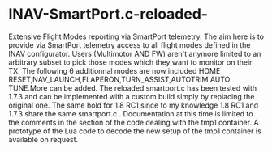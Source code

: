 # INAV-SmartPort.c-reloaded-
Extensive  Flight Modes  reporting  via SmartPort telemetry.
The aim here is to provide via SmartPort telemetry  access to all flight modes  defined in the INAV configurator.
Users (Multimotor AND FW) aren't anymore limited to an arbitrary subset to pick those modes which they want to monitor  on their TX.
The following 6 additionnal modes are now included HOME RESET,NAV_LAUNCH,FLAPERON,TURN_ASSIST,AUTOTRIM AUTO TUNE.More can be added.
The reloaded  smartport.c has been tested with 1.7.3 and can be implemented with a custom build simply by replacing the original one.
The same hold for  1.8 RC1 since to my knowledge  1.8 RC1 and 1.7.3 share the same smartport.c .
Documentation at this time is limited to the comments in the section of the  code  dealing with the tmp1 container.
A prototype of the Lua code to decode the new setup of the tmp1 container is available on request.
